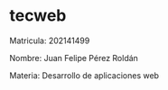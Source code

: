 # tecweb
Matricula: 202141499	

Nombre: Juan Felipe Pérez Roldán

Materia: Desarrollo de aplicaciones web
